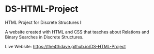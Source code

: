 # DS-HTML-Project
HTML Project for Discrete Structures I

A website created with HTML and CSS that teaches about Relations and Binary Searches in Discrete Structures.

Live Website:
https://the4thdave.github.io/DS-HTML-Project
